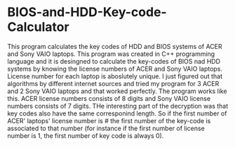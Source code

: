BIOS-and-HDD-Key-code-Calculator
================================

This program calculates the key codes of HDD and BIOS systems of ACER and Sony VAIO laptops. 
This program was created in C++ programming language and it is desingned to calculate the key-codes of BIOS nad HDD systems
by knowing the license numbers of ACER and Sony VAIO laptops. License number for each laptop is aboslutely unique. I
just figured out that algorithms by different internet sources and tried my program for 3 ACER and 2 Sony VAIO laptops and 
that worked perfectly. The program works like this.
ACER license numbers consists of 8 digits and Sony VAIO license numbers consists of 7 digits. 
THe interesting part of the decryption was that key codes also have the same corresponind length.
So if the first number of ACER' laptops' license number is # the first number of the key-code is associated to that number
(for instance if the first number of license number is 1, the first number of key code is always 0).
